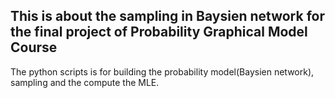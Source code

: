 ## This is about the sampling in Baysien network for the final project of Probability Graphical Model Course
The python scripts is for building the probability model(Baysien network),  sampling and the compute the MLE.
